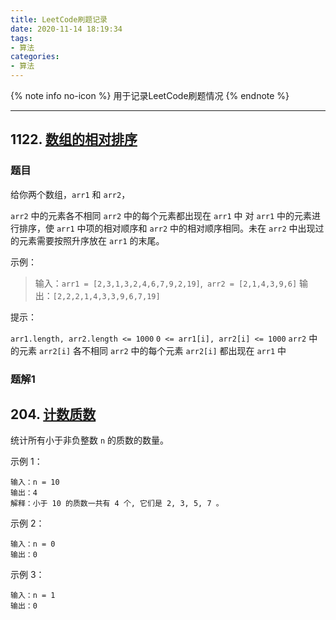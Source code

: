 ```yaml
---
title: LeetCode刷题记录
date: 2020-11-14 18:19:34
tags:
- 算法
categories:
- 算法
---
```


{% note info no-icon %}
用于记录LeetCode刷题情况
{% endnote %}

<!-- more -->

---



##  1122. [数组的相对排序](https://leetcode-cn.com/problems/relative-sort-array/)

### 题目

给你两个数组，`arr1` 和 `arr2`，

`arr2` 中的元素各不相同
`arr2` 中的每个元素都出现在 `arr1` 中
对 `arr1` 中的元素进行排序，使 `arr1` 中项的相对顺序和 `arr2` 中的相对顺序相同。未在 `arr2` 中出现过的元素需要按照升序放在 `arr1` 的末尾。

示例：

> 输入：`arr1 = [2,3,1,3,2,4,6,7,9,2,19]`,` arr2 = [2,1,4,3,9,6]`
> 输出：`[2,2,2,1,4,3,3,9,6,7,19]`


提示：

`arr1.length, arr2.length <= 1000`
`0 <= arr1[i], arr2[i] <= 1000`
`arr2` 中的元素 `arr2[i]` 各不相同
`arr2` 中的每个元素 `arr2[i]` 都出现在 `arr1` 中

### 题解1





## 204. [计数质数](https://leetcode-cn.com/problems/count-primes/)

统计所有小于非负整数 `n` 的质数的数量。

示例 1：

```
输入：n = 10
输出：4
解释：小于 10 的质数一共有 4 个, 它们是 2, 3, 5, 7 。
```


示例 2：

```
输入：n = 0
输出：0
```


示例 3：

```
输入：n = 1
输出：0
```